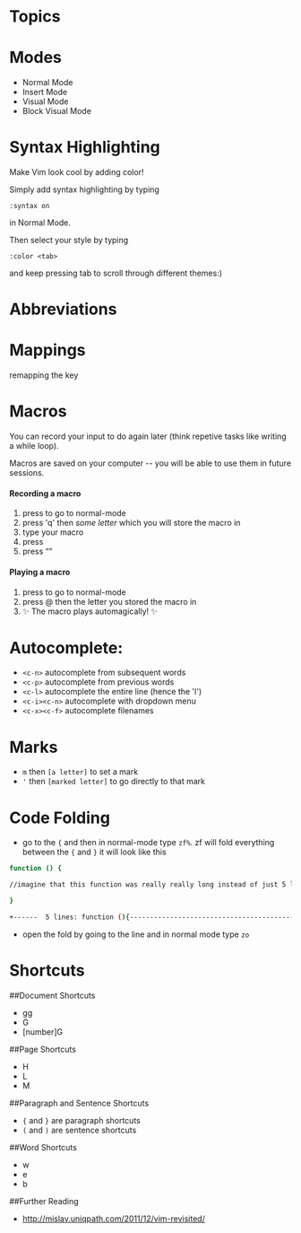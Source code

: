 Topics
=========



Modes
======

- Normal Mode
- Insert Mode
- Visual Mode
- Block Visual Mode


Syntax Highlighting
===================

Make Vim look cool by adding color!

Simply add syntax highlighting by typing
```vim
:syntax on
```
in Normal Mode.

Then select your style by typing
```vim
:color <tab>
```
and keep pressing tab to scroll through different themes:) 


Abbreviations
============



Mappings
========
remapping the <esc> key

Macros
======

You can record your input to do again later (think repetive tasks like writing a while loop).

Macros are saved on your computer -- you will be able to use them in future sessions.

#### Recording a macro

1. press <esc> to go to normal-mode
2. press 'q' then <em>some letter</em> which you will store the macro in
3. type your macro
4. press <esc>
5. press <q>

#### Playing a macro

1. press <esc> to go to normal-mode
2. press @ then the letter you stored the macro in 
3. :sparkles: The macro plays automagically! :sparkles:



Autocomplete:
=============
- `<c-n>` autocomplete from subsequent words
- `<c-p>` autocomplete from previous words
- `<c-l>` autocomplete the entire line (hence the 'l')
- `<c-i><c-n>` autocomplete with dropdown menu
- `<c-x><c-f>` autocomplete filenames

Marks 
=====
- `m` then `[a letter]` to set a mark
- `'` then `[marked letter]` to go directly to that mark


Code Folding
============

- go to the `{` and then in normal-mode type `zf%`.  zf will fold everything between the `{` and `}`
it will look like this

```bash
function () {

//imagine that this function was really really long instead of just 5 lines.

}
```

```bash
+------  5 lines: function (){----------------------------------------------------------------------------------------------------------------------------------------------------
```

- open the fold by going to the line and in normal mode type `zo` 

Shortcuts
=========
##Document Shortcuts
- gg     
- G
- [number]G

##Page Shortcuts
- H
- L
- M

##Paragraph and Sentence Shortcuts
- `{` and `}` are paragraph shortcuts 
- `(` and `)` are sentence shortcuts

##Word Shortcuts
- w
- e
- b

##Further Reading

* http://mislav.uniqpath.com/2011/12/vim-revisited/
